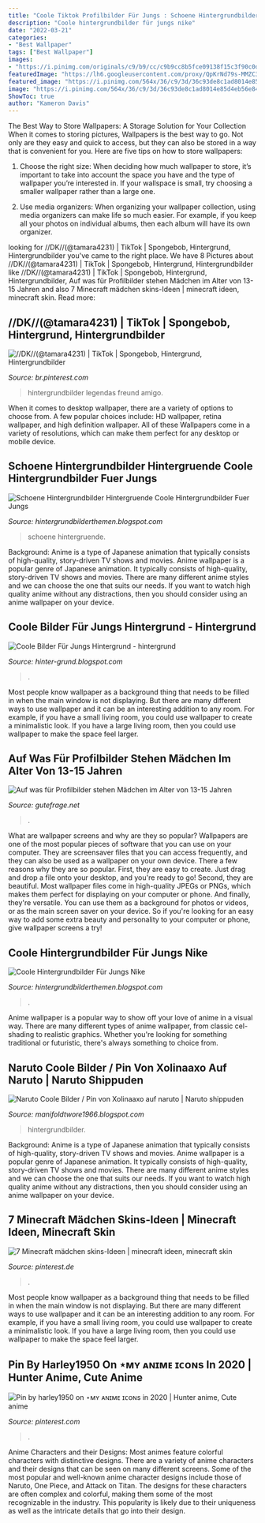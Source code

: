 ```yaml
---
title: "Coole Tiktok Profilbilder Für Jungs : Schoene Hintergrundbilder Hintergruende Coole Hintergrundbilder Fuer Jungs"
description: "Coole hintergrundbilder für jungs nike"
date: "2022-03-21"
categories:
- "Best Wallpaper"
tags: ["Best Wallpaper"]
images:
- "https://i.pinimg.com/originals/c9/b9/cc/c9b9cc8b5fce09138f15c3f90c0d0e7b.jpg"
featuredImage: "https://lh6.googleusercontent.com/proxy/QpKrNd79s-MMZC3SVrOVfSWdriWXNfIPhPLSsYOWLLrKGMCjg1O_euYbr-TNYoWDb_D4ITV79SvycMn9Eb7ZxSalkSZW_1N7hzL-JOfF7ufOhIl0MGKEXJEX6skIEjti=w1200-h630-p-k-no-nu"
featured_image: "https://i.pinimg.com/564x/36/c9/3d/36c93de8c1ad8014e85d4eb56e84c78a.jpg"
image: "https://i.pinimg.com/564x/36/c9/3d/36c93de8c1ad8014e85d4eb56e84c78a.jpg"
ShowToc: true
author: "Kameron Davis"
---
```



The Best Way to Store Wallpapers: A Storage Solution for Your Collection
When it comes to storing pictures, Wallpapers is the best way to go. Not only are they easy and quick to access, but they can also be stored in a way that is convenient for you. Here are five tips on how to store wallpapers:
1) Choose the right size: When deciding how much wallpaper to store, it’s important to take into account the space you have and the type of wallpaper you’re interested in. If your wallspace is small, try choosing a smaller wallpaper rather than a large one.

2) Use media organizers: When organizing your wallpaper collection, using media organizers can make life so much easier. For example, if you keep all your photos on individual albums, then each album will have its own organizer.

	

		
looking for //DK//(@tamara4231) | TikTok | Spongebob, Hintergrund, Hintergrundbilder you've came to the right place. We have 8 Pictures about //DK//(@tamara4231) | TikTok | Spongebob, Hintergrund, Hintergrundbilder like //DK//(@tamara4231) | TikTok | Spongebob, Hintergrund, Hintergrundbilder, Auf was für Profilbilder stehen Mädchen im Alter von 13-15 Jahren and also 7 Minecraft mädchen skins-Ideen | minecraft ideen, minecraft skin. Read more:
		
    
## //DK//(@tamara4231) | TikTok | Spongebob, Hintergrund, Hintergrundbilder

<img loading=lazy src="https://i.pinimg.com/originals/f2/3d/3c/f23d3c20d1207bbb353e3f73a44863fd.jpg" onerror="this.onerror=null;this.src='https://tse3.mm.bing.net/th?id=OIP.ZpSu2BvB10WIwJ0ra9IKvAHaHa&amp;pid=15.1';" alt="//DK//(@tamara4231) | TikTok | Spongebob, Hintergrund, Hintergrundbilder">

_Source: br.pinterest.com_

>hintergrundbilder legendas freund amigo. 

	

When it comes to desktop wallpaper, there are a variety of options to choose from. A few popular choices include: HD wallpaper, retina wallpaper, and high definition wallpaper. All of these Wallpapers come in a variety of resolutions, which can make them perfect for any desktop or mobile device. 

    
## Schoene Hintergrundbilder Hintergruende Coole Hintergrundbilder Fuer Jungs

<img loading=lazy src="https://i.pinimg.com/564x/36/c9/3d/36c93de8c1ad8014e85d4eb56e84c78a.jpg" onerror="this.onerror=null;this.src='https://tse2.mm.bing.net/th?id=OIP.M2N0CsciZaBDnkjw90zDQQHaMW&amp;pid=15.1';" alt="Schoene Hintergrundbilder Hintergruende Coole Hintergrundbilder Fuer Jungs">

_Source: hintergrundbilderthemen.blogspot.com_

>schoene hintergruende. 

	

Background: Anime is a type of Japanese animation that typically consists of high-quality, story-driven TV shows and movies.
Anime wallpaper is a popular genre of Japanese animation. It typically consists of high-quality, story-driven TV shows and movies. There are many different anime styles and we can choose the one that suits our needs. If you want to watch high quality anime without any distractions, then you should consider using an anime wallpaper on your device.

    
## Coole Bilder Für Jungs Hintergrund - Hintergrund

<img loading=lazy src="https://lh6.googleusercontent.com/proxy/QpKrNd79s-MMZC3SVrOVfSWdriWXNfIPhPLSsYOWLLrKGMCjg1O_euYbr-TNYoWDb_D4ITV79SvycMn9Eb7ZxSalkSZW_1N7hzL-JOfF7ufOhIl0MGKEXJEX6skIEjti=w1200-h630-p-k-no-nu" onerror="this.onerror=null;this.src='https://tse2.mm.bing.net/th?id=OIP.05-UzrubLGP5iYm950--LAHaIX&amp;pid=15.1';" alt="Coole Bilder Für Jungs Hintergrund - hintergrund">

_Source: hinter-grund.blogspot.com_

>. 

	

Most people know wallpaper as a background thing that needs to be filled in when the main window is not displaying. But there are many different ways to use wallpaper and it can be an interesting addition to any room. For example, if you have a small living room, you could use wallpaper to create a minimalistic look. If you have a large living room, then you could use wallpaper to make the space feel larger.

    
## Auf Was Für Profilbilder Stehen Mädchen Im Alter Von 13-15 Jahren

<img loading=lazy src="https://images.gutefrage.net/media/fragen/bilder/auf-was-fuer-profilbilder-stehen-maedchen-im-alter-von-13-15-jahren-/2_big.jpg?v=1393072974000" onerror="this.onerror=null;this.src='https://tse2.mm.bing.net/th?id=OIP.vQ6ot_wG2xmdKX0cQMsZIAHaHa&amp;pid=15.1';" alt="Auf was für Profilbilder stehen Mädchen im Alter von 13-15 Jahren">

_Source: gutefrage.net_

>. 

	

What are wallpaper screens and why are they so popular?
Wallpapers are one of the most popular pieces of software that you can use on your computer. They are screensaver files that you can access frequently, and they can also be used as a wallpaper on your own device. There a few reasons why they are so popular. First, they are easy to create. Just drag and drop a file onto your desktop, and you're ready to go! Second, they are beautiful. Most wallpaper files come in high-quality JPEGs or PNGs, which makes them perfect for displaying on your computer or phone. And finally, they're versatile. You can use them as a background for photos or videos, or as the main screen saver on your device. So if you're looking for an easy way to add some extra beauty and personality to your computer or phone, give wallpaper screens a try!

    
## Coole Hintergrundbilder Für Jungs Nike

<img loading=lazy src="https://i.pinimg.com/originals/92/5d/64/925d640bccfec777f76c64454fa77f7a.jpg" onerror="this.onerror=null;this.src='https://tse1.mm.bing.net/th?id=OIP.Yv0cfP9iZEAdjpzho5PKkwHaNK&amp;pid=15.1';" alt="Coole Hintergrundbilder Für Jungs Nike">

_Source: hintergrundbilderthemen.blogspot.com_

>. 

	

Anime wallpaper is a popular way to show off your love of anime in a visual way. There are many different types of anime wallpaper, from classic cel-shading to realistic graphics. Whether you're looking for something traditional or futuristic, there's always something to choice from.

    
## Naruto Coole Bilder / Pin Von Xolinaaxo Auf Naruto | Naruto Shippuden

<img loading=lazy src="https://i.pinimg.com/originals/c9/b9/cc/c9b9cc8b5fce09138f15c3f90c0d0e7b.jpg" onerror="this.onerror=null;this.src='https://tse4.mm.bing.net/th?id=OIP.dCV65SqTVZCKSMiDJX6knAHaKk&amp;pid=15.1';" alt="Naruto Coole Bilder / Pin von Xolinaaxo auf naruto | Naruto shippuden">

_Source: manifoldtwore1966.blogspot.com_

>hintergrundbilder. 

	

Background: Anime is a type of Japanese animation that typically consists of high-quality, story-driven TV shows and movies.
Anime wallpaper is a popular genre of Japanese animation. It typically consists of high-quality, story-driven TV shows and movies. There are many different anime styles and we can choose the one that suits our needs. If you want to watch high quality anime without any distractions, then you should consider using an anime wallpaper on your device.

    
## 7 Minecraft Mädchen Skins-Ideen | Minecraft Ideen, Minecraft Skin

<img loading=lazy src="https://i.pinimg.com/474x/47/f3/23/47f3236e1e92a71e7b32133bdf770ea2.jpg?nii=t" onerror="this.onerror=null;this.src='https://tse4.mm.bing.net/th?id=OIP._W0kPDnU_7m_5deb19jr7wAAAA&amp;pid=15.1';" alt="7 Minecraft mädchen skins-Ideen | minecraft ideen, minecraft skin">

_Source: pinterest.de_

>. 

	

Most people know wallpaper as a background thing that needs to be filled in when the main window is not displaying. But there are many different ways to use wallpaper and it can be an interesting addition to any room. For example, if you have a small living room, you could use wallpaper to create a minimalistic look. If you have a large living room, then you could use wallpaper to make the space feel larger.

    
## Pin By Harley1950 On ⋆ᴍʏ ᴀɴɪᴍᴇ ɪᴄᴏɴs In 2020 | Hunter Anime, Cute Anime

<img loading=lazy src="https://i.pinimg.com/originals/d2/2e/49/d22e4911f2bb9aec966b6f03422dd04a.jpg" onerror="this.onerror=null;this.src='https://tse3.mm.bing.net/th?id=OIP.phnwDNFInzc4yjgmQAXmWAHaHa&amp;pid=15.1';" alt="Pin by harley1950 on ⋆ᴍʏ ᴀɴɪᴍᴇ ɪᴄᴏɴs in 2020 | Hunter anime, Cute anime">

_Source: pinterest.com_

>. 

	

Anime Characters and their Designs: Most animes feature colorful characters with distinctive designs.
There are a variety of anime characters and their designs that can be seen on many different screens. Some of the most popular and well-known anime character designs include those of Naruto, One Piece, and Attack on Titan. The designs for these characters are often complex and colorful, making them some of the most recognizable in the industry. This popularity is likely due to their uniqueness as well as the intricate details that go into their design.

